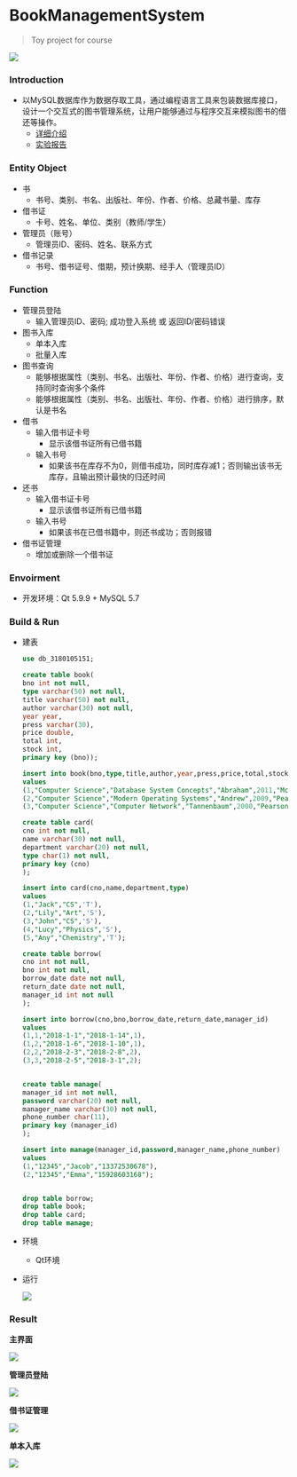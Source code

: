 # BookManagementSystem
> Toy project for course

![](./res/show.gif)

### Introduction

+ 以MySQL数据库作为数据存取工具，通过编程语言工具来包装数据库接口，设计一个交互式的图书管理系统，让用户能够通过与程序交互来模拟图书的借还等操作。
  - [详细介绍](https://github.com/Zhytou/BookManagementSystem/blob/main/res/lab.docx)
  - [实验报告](https://github.com/Zhytou/BookManagementSystem/blob/main/res/report.pdf)

### Entity Object

- 书
  - 书号、类别、书名、出版社、年份、作者、价格、总藏书量、库存
- 借书证
  - 卡号、姓名、单位、类别（教师/学生）
- 管理员（账号）
  - 管理员ID、密码、姓名、联系方式
- 借书记录
  - 书号、借书证号、借期，预计换期、经手人（管理员ID）

### Function

+ 管理员登陆
  - 输入管理员ID、密码; 成功登入系统 或 返回ID/密码错误
+ 图书入库
  - 单本入库 
  - 批量入库 
+ 图书查询
  - 能够根据属性（类别、书名、出版社、年份、作者、价格）进行查询，支持同时查询多个条件
  - 能够根据属性（类别、书名、出版社、年份、作者、价格）进行排序，默认是书名
+ 借书
  - 输入借书证卡号
    - 显示该借书证所有已借书籍
  - 输入书号
    * 如果该书在库存不为0，则借书成功，同时库存减1；否则输出该书无库存，且输出预计最快的归还时间
+ 还书
  - 输入借书证卡号
    * 显示该借书证所有已借书籍
  - 输入书号
    * 如果该书在已借书籍中，则还书成功；否则报错
+ 借书证管理
  - 增加或删除一个借书证

### Envoirment

+ 开发环境：Qt 5.9.9 + MySQL 5.7

### Build & Run

+ 建表

  ```sql
  use db_3180105151;
  
  create table book(
  bno int not null,
  type varchar(50) not null,
  title varchar(50) not null,
  author varchar(30) not null,
  year year,
  press varchar(30),
  price double,
  total int,
  stock int,
  primary key (bno));
  
  insert into book(bno,type,title,author,year,press,price,total,stock)
  values
  (1,"Computer Science","Database System Concepts","Abraham",2011,"McCrawHill",99,5,4),
  (2,"Computer Science","Modern Operating Systems","Andrew",2009,"Pearson",75,3,1),
  (3,"Computer Science","Computer Network","Tannenbaum",2000,"Pearson",58,4,3);
  
  create table card(
  cno int not null,
  name varchar(30) not null,
  department varchar(20) not null,
  type char(1) not null,
  primary key (cno)
  );
  
  insert into card(cno,name,department,type)
  values
  (1,"Jack","CS",'T'),
  (2,"Lily","Art",'S'),
  (3,"John","CS",'S'),
  (4,"Lucy","Physics",'S'),
  (5,"Any","Chemistry",'T');
  
  create table borrow(
  cno int not null,
  bno int not null,
  borrow_date date not null,
  return_date date not null,
  manager_id int not null
  );
  
  insert into borrow(cno,bno,borrow_date,return_date,manager_id)
  values
  (1,1,"2018-1-1","2018-1-14",1),
  (1,2,"2018-1-6","2018-1-10",1),
  (2,2,"2018-2-3","2018-2-8",2),
  (3,3,"2018-2-5","2018-3-1",2);
  
  
  create table manage(
  manager_id int not null,
  password varchar(20) not null,
  manager_name varchar(30) not null,
  phone_number char(11),
  primary key (manager_id)
  );
  
  insert into manage(manager_id,password,manager_name,phone_number)
  values
  (1,"12345","Jacob","13372530678"),
  (2,"12345","Emma","15928603168");
  
  
  drop table borrow;
  drop table book;
  drop table card;
  drop table manage;
  ```

+ 环境

  - Qt环境

+ 运行

  ![](./res/run.PNG)

### Result

**主界面**

![](./res/pics/界面/系统界面.PNG)

**管理员登陆**

![](./res/pics/界面/管理员登录界面.PNG)

**借书证管理**

![](./res/pics/界面/借书证管理界面.PNG)

**单本入库**

![](./res/pics/界面/单本入库界面.PNG)

